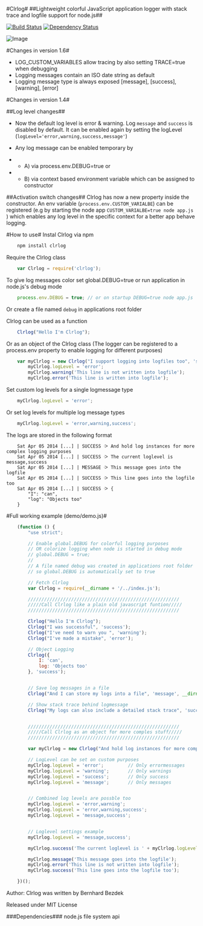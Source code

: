 #Clrlog#
##Lightweight colorful JavaScript application logger with stack trace and logfile support for node.js##

[![Build Status](https://travis-ci.org/BernhardBezdek/clrlog.svg?branch=master)](https://travis-ci.org/BernhardBezdek/clrlog)
[![Dependency Status](https://gemnasium.com/BernhardBezdek/clrlog.svg)](https://gemnasium.com/BernhardBezdek/clrlog)

![Image](https://raw.githubusercontent.com/BernhardBezdek/Clrlog/master/previews/example_output.png "Example output")

#Changes in version 1.6#
- LOG_CUSTOM_VARIABLES allow tracing by also setting TRACE=true when debugging
- Logging messages contain an ISO date string as default
- Logging message type is always exposed [message], [success], [warning], [error]

#Changes in version 1.4#

##Log level changes##
- Now the default log level is error & warning. Log ``message`` and ``success`` is disabled by default. It can be enabled again by setting the logLevel (``logLevel='error,warning,success,message'``)

- Any log message can be enabled temporary by 
- - A) via process.env.DEBUG=true or
- - B) via context based environment variable which can be assigned to constructor

##Activation switch changes##
Clrlog has now a new property inside the constructor. 
An env variable (``process.env.CUSTOM_VARIALBE``) can be registered (e.g by starting the node app ``CUSTOM_VARIALBE=true node app.js `` )
which enables any log level in the specific context for a better app behave logging.


#How to use#
Instal Clrlog via npm
```js
    npm install clrlog
```

Require the Clrlog class
```js
    var Clrlog = require('clrlog');
```
To give log messages color set global.DEBUG=true or run application in node.js's debug mode
```js
    process.env.DEBUG = true; // or on startup DEBUG=true node app.js
```
Or create a file named ``debug`` in applications root folder

Clrlog can be used as a function
```js
    Clrlog("Hello I'm Clrlog");
```
Or as an object of the Clrlog class (The logger can be registered to a process.env property to enable logging for different purposes)
```js
    var myClrlog = new Clrlog("I support logging into logfiles too", 'success', __dirname + '/application.log', 'MY_CUSTOM_LOG');
        myClrlog.logLevel = 'error';
        myClrlog.warning('This line is not written into logfile');
        myClrlog.error('This line is written into logfile');
```

Set custom log levels for a single logmessage type
```js
    myClrlog.logLevel = 'error';
```
Or set log levels for multiple log message types
```js
    myClrlog.logLevel = 'error,warning,success';
```

The logs are stored in the following format
```log
    Sat Apr 05 2014 [...] | SUCCESS ᑀ And hold log instances for more complex logging purposes
    Sat Apr 05 2014 [...] | SUCCESS ᑀ The current loglevel is message,success
    Sat Apr 05 2014 [...] | MESSAGE ᑀ This message goes into the logfile
    Sat Apr 05 2014 [...] | SUCCESS ᑀ This line goes into the logfile too
    Sat Apr 05 2014 [...] | SUCCESS ᑀ {
    	"I": "can",
    	"log": "Objects too"
    }
```

#Full working example (demo/demo.js)#
```js
    (function () {
        "use strict";

        // Enable global.DEBUG for colorful logging purposes
        // OR colorize logging when node is started in debug mode
        // global.DEBUG = true;
        //
        // A file named debug was created in applications root folder
        // so global.DEBUG is automatically set to true

        // Fetch Clrlog
        var Clrlog = require(__dirname + '/../index.js');

        ////////////////////////////////////////////////////////
        /////Call Clrlog like a plain old javascript funtion/////
        ////////////////////////////////////////////////////////

        Clrlog("Hello I'm Clrlog");
        Clrlog("I was successful", 'success');
        Clrlog("I've need to warn you ", 'warning');
        Clrlog("I've made a mistake", 'error');

        // Object Logging
        Clrlog({
            I: 'can',
            log: 'Objects too'
        }, 'success');


        // Save log messages in a file
        Clrlog("And I can store my logs into a file", 'message', __dirname + '/example.log');

        // Show stack trace behind logmessage
        Clrlog("My logs can also include a detailed stack trace", 'success', false, true);


        ////////////////////////////////////////////////////////
        /////Call Clrlog as an object for more comples stuff/////
        ////////////////////////////////////////////////////////

        var myClrlog = new Clrlog("And hold log instances for more complex logging purposes", 'success', __dirname + '/application.log');

        // LogLevel can be set on custom purposes
        myClrlog.logLevel = 'error';         // Only errormessages
        myClrlog.logLevel = 'warning';       // Only warnings
        myClrlog.logLevel = 'success';       // Only success
        myClrlog.logLevel = 'message';       // Only messages


        // Combined log levels are possble too
        myClrlog.logLevel = 'error,warning';
        myClrlog.logLevel = 'error,warning,success';
        myClrlog.logLevel = 'message,success';


        // Loglevel settings example
        myClrlog.logLevel = 'message,success';

        myClrlog.success('The current loglevel is ' + myClrlog.logLevel);

        myClrlog.message('This message goes into the logfile');
        myClrlog.error('This line is not written into logfile');
        myClrlog.success('This line goes into the logfile too');

    })();
```
Author:
Clrlog was written by Bernhard Bezdek

Released under MIT License

###Dependencies###
    node.js file system api